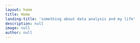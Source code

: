 ```yaml
---
layout: home
title: Home
landing-title: 'something about data analysis and my life'
description: null
image: null
author: null
---
```

